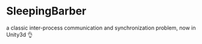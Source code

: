 # SleepingBarber
a classic inter-process communication and synchronization problem, now in Unity3d 👌
